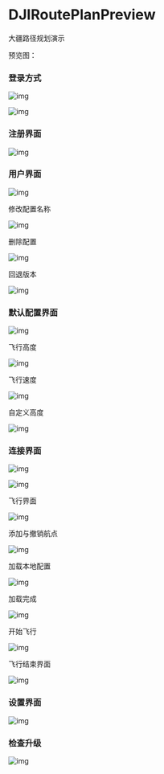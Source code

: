 # DJIRoutePlanPreview
大疆路径规划演示

预览图：

### 登录方式

![img](https://github.com/rianlu/DJIRoutePlanPreview/blob/master/images/登录方式.png)



![img](https://github.com/rianlu/DJIRoutePlanPreview/blob/master/images/登录验证.png)



### 注册界面

![img](https://github.com/rianlu/DJIRoutePlanPreview/blob/master/images/注册.png)



### 用户界面

![img](https://github.com/rianlu/DJIRoutePlanPreview/blob/master/images/用户界面.png)

修改配置名称

![img](https://github.com/rianlu/DJIRoutePlanPreview/blob/master/images/修改配置名称.png)

删除配置

![img](https://github.com/rianlu/DJIRoutePlanPreview/blob/master/images/删除配置.png)

回退版本

![img](https://github.com/rianlu/DJIRoutePlanPreview/blob/master/images/回退版本.png)

### 默认配置界面

![img](https://github.com/rianlu/DJIRoutePlanPreview/blob/master/images/默认配置界面.png)

飞行高度

![img](https://github.com/rianlu/DJIRoutePlanPreview/blob/master/images/飞行高度.png)

飞行速度

![img](https://github.com/rianlu/DJIRoutePlanPreview/blob/master/images/飞行速度.png)

自定义高度

![img](https://github.com/rianlu/DJIRoutePlanPreview/blob/master/images/自定义高度.png)



### 连接界面

![img](https://github.com/rianlu/DJIRoutePlanPreview/blob/master/images/未连接界面.png)

![img](https://github.com/rianlu/DJIRoutePlanPreview/blob/master/images/已连接界面.png)

飞行界面

![img](https://github.com/rianlu/DJIRoutePlanPreview/blob/master/images/添加航点.png)

添加与撤销航点

![img](https://github.com/rianlu/DJIRoutePlanPreview/blob/master/images/撤销航点.png)

加载本地配置

![img](https://github.com/rianlu/DJIRoutePlanPreview/blob/master/images/加载本地配置.png)

加载完成

![img](https://github.com/rianlu/DJIRoutePlanPreview/blob/master/images/加载配置完成.png)

开始飞行

![img](https://github.com/rianlu/DJIRoutePlanPreview/blob/master/images/飞行中界面.png)

飞行结束界面

![img](https://github.com/rianlu/DJIRoutePlanPreview/blob/master/images/飞行结束界面.png)

### 设置界面

![img](https://github.com/rianlu/DJIRoutePlanPreview/blob/master/images/设置界面.png)



### 检查升级

![img](https://github.com/rianlu/DJIRoutePlanPreview/blob/master/images/检查升级.png)